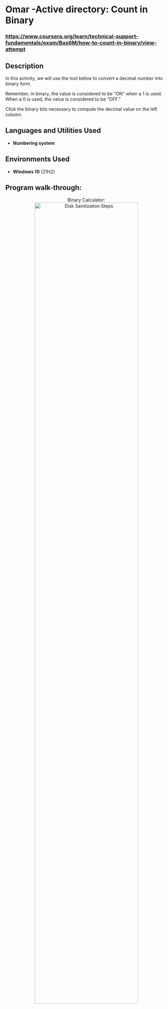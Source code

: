 <h1>Omar -Active directory: Count in Binary</h1>

 ### https://www.coursera.org/learn/technical-support-fundamentals/exam/Bas6M/how-to-count-in-binary/view-attempt
<h2>Description</h2>
In this activity, we will use the tool below to convert a decimal number into binary form. 

Remember, in binary, the value is considered to be “ON” when a 1 is used. When a 0 is used, the value is considered to be “OFF.”

Click the binary bits necessary to compute the decimal value on the left column.
<br />


<h2>Languages and Utilities Used</h2>

- <b>Numbering system</b>

<h2>Environments Used </h2>

- <b>Windows 10</b> (21H2)

<h2>Program walk-through:</h2>

<p align="center">
Binary Calculator: <br/>
<img src="https://i.imgur.com/5eunve0.jpeg" height="80%" width="80%" alt="Disk Sanitization Steps"/>
<br />
